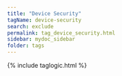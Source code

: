 ```yaml
---
title: "Device Security"
tagName: device-security
search: exclude
permalink: tag_device_security.html
sidebar: mydoc_sidebar
folder: tags
---
```

{% include taglogic.html %}